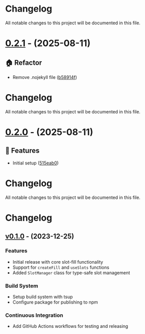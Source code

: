 # Changelog

All notable changes to this project will be documented in this file.

# [0.2.1](https://github.com/frstycodes/slot-fill/compare/v0.2.0...v0.2.1) - (2025-08-11)

## 🏠 Refactor

- Remove .nojekyll file ([b58914f](https://github.com/frstycodes/slot-fill/commit/b58914f8c987701b29070e9c03599e7b4c7b20bf))

# Changelog

All notable changes to this project will be documented in this file.

# [0.2.0](https://github.com/frstycodes/slot-fill/tree/v0.2.0) - (2025-08-11)

## 🚀 Features

- Initial setup ([515eab0](https://github.com/frstycodes/slot-fill/commit/515eab09aaa9c85cc0b809baacc3c5e0fd0b95b2))

# Changelog

All notable changes to this project will be documented in this file.

# Changelog

## [v0.1.0](https://github.com/username/slot-fill/compare/v0.0.0...v0.1.0) - (2023-12-25)

### Features

- Initial release with core slot-fill functionality
- Support for `createFill` and `useSlots` functions
- Added `SlotManager` class for type-safe slot management

### Build System

- Setup build system with tsup
- Configure package for publishing to npm

### Continuous Integration

- Add GitHub Actions workflows for testing and releasing